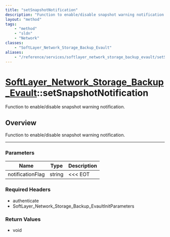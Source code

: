 ```yaml
---
title: "setSnapshotNotification"
description: "Function to enable/disable snapshot warning notification."
layout: "method"
tags:
    - "method"
    - "sldn"
    - "Network"
classes:
    - "SoftLayer_Network_Storage_Backup_Evault"
aliases:
    - "/reference/services/softlayer_network_storage_backup_evault/setSnapshotNotification"
---
```

# [SoftLayer_Network_Storage_Backup_Evault](/reference/services/SoftLayer_Network_Storage_Backup_Evault)::setSnapshotNotification

Function to enable/disable snapshot warning notification.


## Overview 
Function to enable/disable snapshot warning notification. 

-----

### Parameters 
|Name | Type | Description |
| --- | --- | --- |
|notificationFlag| string| <<< EOT|


### Required Headers
* authenticate
* SoftLayer_Network_Storage_Backup_EvaultInitParameters


### Return Values
* void




